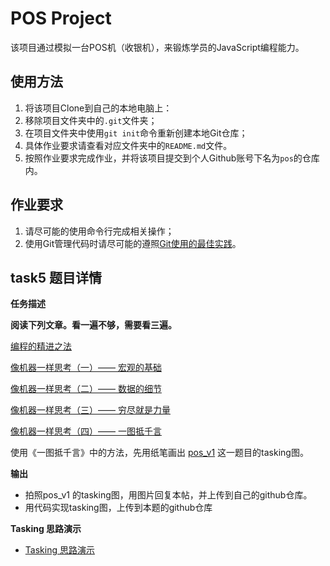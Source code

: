 # POS Project

该项目通过模拟一台POS机（收银机），来锻炼学员的JavaScript编程能力。

## 使用方法

1. 将该项目Clone到自己的本地电脑上：
2. 移除项目文件夹中的``.git``文件夹；
3. 在项目文件夹中使用``git init``命令重新创建本地Git仓库；
4. 具体作业要求请查看对应文件夹中的``README.md``文件。
5. 按照作业要求完成作业，并将该项目提交到个人Github账号下名为``pos``的仓库内。

## 作业要求

1. 请尽可能的使用命令行完成相关操作；
2. 使用Git管理代码时请尽可能的遵照[Git使用的最佳实践](https://github.com/iamcoach/git)。


## task5 题目详情
**任务描述**

**阅读下列文章。看一遍不够，需要看三遍。**

[编程的精进之法](https://www.zybuluo.com/jtong/note/504192)

[像机器一样思考（一）—— 宏观的基础](https://www.zybuluo.com/jtong/note/403738)

[像机器一样思考（二）—— 数据的细节](https://www.zybuluo.com/jtong/note/471501)

[像机器一样思考（三）—— 穷尽就是力量](https://www.zybuluo.com/jtong/note/473123)

[像机器一样思考（四）—— 一图抵千言](https://www.zybuluo.com/jtong/note/774931)


使用《一图抵千言》中的方法，先用纸笔画出 [pos_v1](https://github.com/tws-online-quiz/pos-v1-node) 这一题目的tasking图。

**输出**

* 拍照pos_v1 的tasking图，用图片回复本帖，并上传到自己的github仓库。
* 用代码实现tasking图，上传到本题的github仓库

**Tasking 思路演示**
* [Tasking 思路演示](https://s3.cn-north-1.amazonaws.com.cn/tws-courses-resource/PosV1+Tasking%E6%BC%94%E7%A4%BA.mp4)
